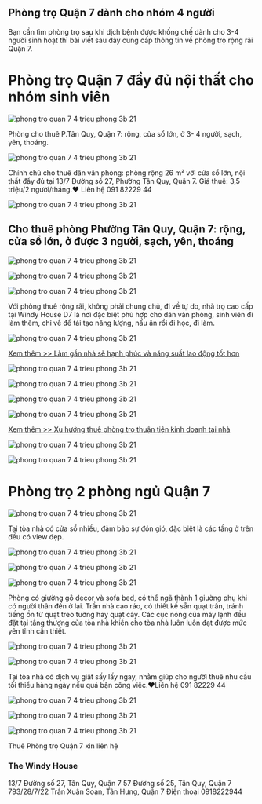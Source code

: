 ## Phòng trọ Quận 7 dành cho nhóm 4 người

Bạn cần tìm phòng trọ sau khi dịch bệnh được khống chế dành cho 3-4 người sinh hoạt thì bài viết sau đây cung cấp thông tin về phòng trọ rộng rãi Quận 7.

# Phòng trọ Quận 7 đầy đủ nội thất cho nhóm sinh viên

![phong tro quan 7 4 trieu phong 3b 21](https://www.phongtroquan7.com/images/phong-tro-quan-7-4-trieu-phong-3b-01.jpg)

Phòng cho thuê P.Tân Quy, Quận 7: rộng, cửa sổ lớn, ở 3- 4 người, sạch, yên, thoáng.

![phong tro quan 7 4 trieu phong 3b 21](https://www.phongtroquan7.com/images/phong-tro-quan-7-4-trieu-phong-3b-02.jpg)

Chính chủ cho thuê dân văn phòng: phòng rộng 26 m² với cửa sổ lớn, nội thất đầy đủ tại 13/7 Đường số 27, Phường Tân Quy, Quận 7. Giá thuê: 3,5 triệu/2 người/tháng.❤️ Liên hệ 091 82229 44

![phong tro quan 7 4 trieu phong 3b 21](https://www.phongtroquan7.com/images/phong-tro-quan-7-4-trieu-phong-3b-03.jpg)

## Cho thuê phòng Phường Tân Quy, Quận 7: rộng, cửa sổ lớn, ở được 3 người, sạch, yên, thoáng

![phong tro quan 7 4 trieu phong 3b 21](https://www.phongtroquan7.com/images/phong-tro-quan-7-4-trieu-phong-3b-04.jpg)

![phong tro quan 7 4 trieu phong 3b 21](https://www.phongtroquan7.com/images/phong-tro-quan-7-4-trieu-phong-3b-05.jpg)

![phong tro quan 7 4 trieu phong 3b 21](https://www.phongtroquan7.com/images/phong-tro-quan-7-4-trieu-phong-3b-06.jpg)

Với phòng thuê rộng rãi, không phải chung chủ, đi về tự do, nhà trọ cao cấp tại Windy House D7 là nơi đặc biệt phù hợp cho dân văn phòng, sinh viên đi làm thêm, chỉ về để tái tạo năng lượng, nấu ăn rồi đi học, đi làm.

![phong tro quan 7 4 trieu phong 3b 21](https://www.phongtroquan7.com/images/phong-tro-quan-7-4-trieu-phong-3b-07.jpg)

[Xem thêm >> Làm gần nhà sẽ hạnh phúc và năng suất lao động tốt hơn](https://phongtroquan7.vn/lam-gan-nha-se-hanh-phuc-va-nang-suat-lao-dong-tot-hon)

![phong tro quan 7 4 trieu phong 3b 21](https://www.phongtroquan7.com/images/phong-tro-quan-7-4-trieu-phong-3b-08.jpg)

![phong tro quan 7 4 trieu phong 3b 21](https://www.phongtroquan7.com/images/phong-tro-quan-7-4-trieu-phong-3b-09.jpg)

![phong tro quan 7 4 trieu phong 3b 21](https://www.phongtroquan7.com/images/phong-tro-quan-7-4-trieu-phong-3b-10.jpg)

![phong tro quan 7 4 trieu phong 3b 21](https://www.phongtroquan7.com/images/phong-tro-quan-7-4-trieu-phong-3b-11.jpg)

[Xem thêm >> Xu hướng thuê phòng trọ thuận tiện kinh doanh tại nhà](https://www.phongtroquan7.com/xu-huong-thue-phong-tro-thuan-tien-kinh-doanh-tai-nha)

![phong tro quan 7 4 trieu phong 3b 21](https://www.phongtroquan7.com/images/phong-tro-quan-7-4-trieu-phong-3b-12.jpg)

![phong tro quan 7 4 trieu phong 3b 21](https://www.phongtroquan7.com/images/phong-tro-quan-7-4-trieu-phong-3b-13.jpg)

# Phòng trọ 2 phòng ngủ Quận 7

![phong tro quan 7 4 trieu phong 3b 21](https://www.phongtroquan7.com/images/phong-tro-quan-7-4-trieu-phong-3b-14.jpg)

Tại tòa nhà có cửa sổ nhiều, đảm bảo sự đón gió, đặc biệt là các tầng ở trên đều có view đẹp.

![phong tro quan 7 4 trieu phong 3b 21](https://www.phongtroquan7.com/images/phong-tro-quan-7-4-trieu-phong-3b-15.jpg)

![phong tro quan 7 4 trieu phong 3b 21](https://www.phongtroquan7.com/images/phong-tro-quan-7-4-trieu-phong-3b-21.jpg)

![phong tro quan 7 4 trieu phong 3b 21](https://www.phongtroquan7.com/images/phong-tro-quan-7-4-trieu-phong-3b-17.jpg)

Phòng có giường gỗ decor và sofa bed, có thể ngã thành 1 giường phụ khi có người thân đến ở lại. Trần nhà cao ráo, có thiết kế sẵn quạt trần, tránh tiếng ồn từ quạt treo tường hay quạt cây. Các cục nóng của máy lạnh đều đặt tại tầng thượng của tòa nhà khiến cho tòa nhà luôn luôn đạt được mức yên tĩnh cần thiết.

![phong tro quan 7 4 trieu phong 3b 21](https://www.phongtroquan7.com/images/phong-tro-quan-7-4-trieu-phong-3b-18.jpg)

![phong tro quan 7 4 trieu phong 3b 21](https://www.phongtroquan7.com/images/phong-tro-quan-7-4-trieu-phong-3b-19.jpg)

Tại tòa nhà có dịch vụ giặt sấy lấy ngay, nhằm giúp cho người thuê nhu cầu tối thiểu hàng ngày nếu quá bận công việc.❤️Liên hệ 091 82229 44

![phong tro quan 7 4 trieu phong 3b 21](https://www.phongtroquan7.com/images/phong-tro-quan-7-4-trieu-phong-3b-20.jpg)

![phong tro quan 7 4 trieu phong 3b 21](https://www.phongtroquan7.com/images/phong-tro-quan-7-4-trieu-phong-3b-21.jpg)

![phong tro quan 7 4 trieu phong 3b 21](https://www.phongtroquan7.com/images/phong-tro-quan-7-4-trieu-phong-3b-22.jpg)

Thuê Phòng trọ Quận 7 xin liên hệ

### The Windy House

13/7 Đường số 27, Tân Quy, Quận 7
57 Đường số 25, Tân Quy, Quận 7
793/28/7/22 Trần Xuân Soạn, Tân Hưng, Quận 7
Điện thoại 0918222944
